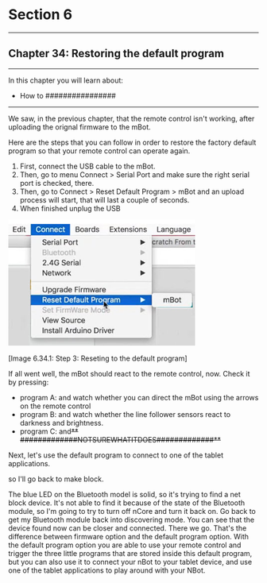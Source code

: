 # Section 6

---

## Chapter 34: Restoring the default program

---

In this chapter you will learn about:

* How to \#\#\#\#\#\#\#\#\#\#\#\#\#\#\#\#

---

We saw, in the previous chapter, that the remote control isn't working, after uploading the orignal firmware to the mBot.

Here are the steps that you can follow in order to restore the factory default program so that your remote control can operate again.

1. First, connect the USB cable to the mBot.
2. Then, go to menu Connect &gt; Serial Port and make sure the right serial port is checked, there.
3. Then, go to Connect &gt; Reset Default Program &gt; mBot and an upload process will start, that will last a couple of seconds.
4. When finished unplug the USB

![](/assets/Img.6.34.1.jpg)

\[Image 6.34.1: Step 3: Reseting to the default program\]

If all went well, the mBot should react to the remote control, now. Check it by pressing:

* program A: and watch whether you can direct the mBot using the arrows on the remote control
* program B: and watch whether the line follower sensors react to darkness and brightness.
* program C: and~~** \#\#\#\#\#\#\#\#\#\#\#\#\#NOTSUREWHATITDOES\#\#\#\#\#\#\#\#\#\#\#\#\#**~~

Next, let's use the default program to connect to one of the tablet applications.



 so I'll go back to make block.

The blue LED on the Bluetooth model is solid, so it's trying to find a net block device. It's not able to find it because of the state of the Bluetooth module, so I'm going to try to turn off nCore and turn it back on. Go back to get my Bluetooth module back into discovering mode. You can see that the device found now can be closer and connected. There we go. That's the difference between firmware option and the default program option. With the default program option you are able to use your remote control and trigger the three little programs that are stored inside this default program, but you can also use it to connect your nBot to your tablet device, and use one of the tablet applications to play around with your NBot.

